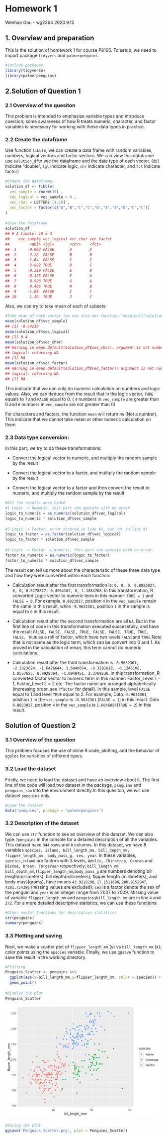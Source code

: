 Homework 1
================
Wenhao Gou - wg2364
2020.9.15

## 1\. Overview and preparation

This is the solution of homework 1 for course P8105. To setup, we need
to import package `tidyvers` and `palmerpenguins`

``` r
#Include packages
library(tidyverse)
library(palmerpenguins)
```

## 2.Solution of Question 1

### 2.1 Overview of the quesiton

This problem is intended to emphasize variable types and introduce
coercion; some awareness of how R treats numeric, character, and factor
variables is necessary for working with these data types in practice.

### 2.2 Create the dataframe

Use function `tibble`, we can create a data frame with random variables,
numbers, logical vectors and factor vectors. We can view this dataframe
use `solution_df`to see the dataframe and the data type of each vector.
(`dbl` indicate “double”, `lgl` indicate logic, `chr` indicate
character, and `fct` indicate factor)

``` r
#Create the dataframe:
solution_df <- tibble(
  vec_sample = rnorm(10) , 
  vec_logical = vec_sample > 0 ,
  vec_char = LETTERS [1:10] ,
  vec_factor = factor(c("A","B","C","C","B","A","A","B","C","C"))
)

#View the dataframe
solution_df
## # A tibble: 10 x 4
##    vec_sample vec_logical vec_char vec_factor
##         <dbl> <lgl>       <chr>    <fct>     
##  1     -0.963 FALSE       A        A         
##  2     -2.28  FALSE       B        B         
##  3     -1.64  FALSE       C        C         
##  4      0.802 TRUE        D        C         
##  5     -0.329 FALSE       E        B         
##  6     -0.125 FALSE       F        A         
##  7      0.528 TRUE        G        A         
##  8      0.496 TRUE        H        B         
##  9     -1.09  FALSE       I        C         
## 10      1.19  TRUE        J        C
```

Also, we can try to take mean of each of subsets:

``` r
#Take mean of each vector (we can also ues function "mean(pull(solution_df,col_you_want))" )
mean(solution_df$vec_sample)
## [1] -0.34219
mean(solution_df$vec_logical)
## [1] 0.4
mean(solution_df$vec_char)
## Warning in mean.default(solution_df$vec_char): argument is not numeric or
## logical: returning NA
## [1] NA
mean(solution_df$vec_factor)
## Warning in mean.default(solution_df$vec_factor): argument is not numeric or
## logical: returning NA
## [1] NA
```

This indicate that we can only do numeric calculation on numbers and
logic values. Also, we can deduce from the result that in the logic
vector, `TURE` equals to 1 and `FALSE` equal to 0. ( `4` numbers in
`vec_sample` are greater than 0 and `6` numbers in `vec_sample` are not
greater than 0)

For characters and factors, the function `mean` will return `NA` (Not a
number). This indicate that we cannot take mean or other numeric
calculation on them

### 2.3 Data type conversion:

In this part, we try to do these transformations:

  - Convert the logical vector to numeric, and multiply the random
    sample by the result

  - Convert the logical vector to a factor, and multiply the random
    sample by the result

  - Convert the logical vector to a factor and then convert the result
    to numeric, and multiply the random sample by the result

<!-- end list -->

``` r
#All the results were hided
#1 Logic -> Numeric, this part can operate with no error.
logic_to_numeric = as.numeric(solution_df$vec_logical)
logic_to_numeric * solution_df$vec_sample

#2 Logic -> Factor, error occured in line #2, but not in line #1
logic_to_factor = as.factor(solution_df$vec_logical)
logic_to_factor * solution_df$vec_sample

#3 Logic -> Factor -> Numeric, this part can operate with no error. 
factor_to_numeric = as.numeric(logic_to_factor)
factor_to_numeric * solution_df$vec_sample
```

The result can tell us more about the characteristic of these three data
type and how they were converted within each function:

  - Calculation result after the first transformation is:
    `0, 0, 0, 0.8023027, 0, 0, 0.5278827, 0.4964182, 0, 1.1884768`. In
    this transformation, R converted Logic vector to numeric term in
    this manner: `TURE = 1` and `FALSE = 0`. For example, `0.8023027`,
    position `4` in the `vec_sample` remain the same in this result,
    while `-0.9632361`, position `1` in the sample is equal to `0` in
    this result.

  - Calculation result after the second transformation are all `NA`. But
    in the first line of code in this transformation executed
    successfully, and have the result `FALSE, FALSE, FALSE, TRUE, FALSE,
    FALSE, TRUE, TRUE, FALSE, TRUE` as a roll of factor, which have two
    levels `FALSE`and `TRUE`.Note that is not same as the logic term,
    which can be convert into 0 and 1. As proved in the calculation of
    mean, this term cannot do numeric calculations.

  - Calculation result after the third transformation is `-0.9632361,
    -2.2823624, -1.6426644, 1.6046054, -0.3291619,
    -0.1246108, 1.0557655, 0.9928364, -1.0949451, 2.3769536`. In this
    transformation, R converted factor vector to numeric term in this
    manner: Factor\_Level 1 = 1, Factor\_Level 2 = 2 etc. The factor
    name are arranged alphabetically (increasing order, see `?factor`
    for detail). In this sample, level `FALSE` equal to 1 and level
    `TRUE` equal to 2. For example, Data `-0.9632361`, position `1` in
    the `vec_sample` is `-0.9632361` (`FALSE = 1`) in this result. Data
    `0.8023027`, position `4` in the `vec_sample` is `1.6046054`(`TRUE
    = 2`) in this result.

## Solution of Question 2

### 3.1 Overview of the question

This problem focuses the use of inline R code, plotting, and the
behavior of `ggplot` for variables of different types.

### 3.2 Load the dataset

Firstly, we need to load the dataset and have an overview about it. The
first line of the code will load two dataset in the package, `penguins`
and `penguins_raw` into the environment directly.In this quesiton, we
will use dataset `penguins` only.

``` r
#Load the dataset
data("penguins", package = "palmerpenguins")
```

### 3.2 Description of the dataset

We can use `str` function to see an overview of this dataset. We can
also type `?penguins` in the console for a detailed description of all
the variables. This dataset have `344` rows and `8` columns. In this
dataset, we have 8 variables `species, island, bill_length_mm,
bill_depth_mm, flipper_length_mm, body_mass_g, sex, year`. In these
variables, `species`,`island` are factors with 3 levels, `Adelie,
Chinstrap, Gentoo` and `Biscoe, Dream, Torgersen` respectively;
`bill_length_mm`, `bill_depth_mm`,`flipper_length_mm`,`body_mass_g` are
numbers denoting bill length(millimeters), bill depth(millimeters),
flipper length (millimeters), and body mass(grams), have means
`43.9219298`, `17.1511696`, `200.9152047`, `4201.754386` (missing values
are excluded); `sex` is a factor denote the sex of the penguin and
`year` is an integer range from 2007 to 2009. Missing value of variable
`flipper_length_mm` and `penguins$bill_length_mm` are in line `4` and
`272`. For a more detailed descriptive statistics, we can use these
functions:

``` r
#Other useful functions for descriptive statistics
str(penguins)
summary(penguins)
```

### 3.3 Plotting and saving

Next, we make a scatter plot of `flipper_length_mm` (y) vs
`bill_length_mm` (x); color points using the `species` variable.
Finally, we use `ggsave` function to save the result in the working
directory.

``` r
#Plotting
Penguins_Scatter <- penguins %>% 
  ggplot(aes(x=bill_length_mm,y=flipper_length_mm, color = species)) + 
  geom_point()

#Display the plot
Penguins_Scatter
```

![](Solution_files/figure-gfm/Plotting%20and%20saving-1.png)<!-- -->

``` r
#Saving the plot
ggsave('Penguins_Scatter.png', plot = Penguins_Scatter)
```

